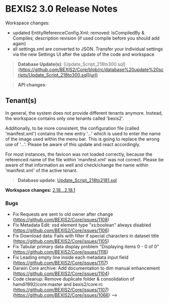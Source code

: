 # BEXIS2 3.0 Release Notes

Workspace changes: 
- updated EntityReferenceConfig.Xml: removed: IsCompiledBy & Compiles; description revision (if used compile before you should add again)
- all settings.xml are converted to JSON. Transfer your individual settings via the new Settings UI after the update of the code and workspace


>**Database Update(s)**: [Update_Script_218to300.sql](https://github.com/BEXIS2/Core/blob/rc/database%20update%20scripts/Update_Script_218to300.sql](url)

>**API changes**:

## Tenant(s)

In general, the system does not provide different tenants anymore. Instead, the workspace contains only one tenants called 'bexis2'.

Additionally, to be more consistent, the configuration file (called 'manifest.xml') contains the new entry '<Brand>...</Brand>' which is used to enter the name of the image used within the menu bar. This is going to replace the wrong use of '<Logo>...</Logo>'. Please be aware of this update and react accordingly.

For most instances, the favicon was not loaded correctly, because the referenced name of the file within 'manifest.xml' was not correct. Please be aware of that information as well and check/change the name within 'manifest.xml' of the active tenant.
>**Database update**: [Update_Script_218to2181.sql](https://github.com/BEXIS2/Core/blob/rc/database%20update%20scripts/Update_Script_218to2.18.1.sql)



**Workspace changes:** [2.18...2.18.1](https://github.com/BEXIS2/Workspace/compare/2.18...2.18.1)

### Bugs
- Fix Requests are sent to old owner after change (https://github.com/BEXIS2/Core/issues/1108)
- Fix Metadata Edit: xsd element type "xs:boolean" always disabled (https://github.com/BEXIS2/Core/issues/1106)
- Fix Download data: Fails with filter if special characters in dataset title (https://github.com/BEXIS2/Core/issues/1105)
- Fix Tabular primary data display problem "Displaying items 0 - 0 of 0" (https://github.com/BEXIS2/Core/issues/1116)
- Fix Leading empty line inside each metadata input field (https://github.com/BEXIS2/Core/issues/1117)
- Darwin Core archive: Add documentation to dim manual enhancement (https://github.com/BEXIS2/Core/issues/1104)
- Code cleanup: Remove duplicate folder & consolidation of hamdi1992/core:master and bexis2/core:rc (https://github.com/BEXIS2/Core/issues/1107) (https://github.com/BEXIS2/Core/issues/1066) -->







